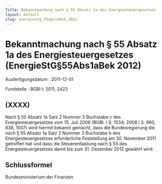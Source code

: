 ```yaml
---
Title: Bekanntmachung nach § 55 Absatz 1a des Energiesteuergesetzes
layout: default
slug: energiestg_55abs1abek_2012
---
```


# Bekanntmachung nach § 55 Absatz 1a des Energiesteuergesetzes (EnergieStG§55Abs1aBek 2012)

Ausfertigungsdatum
:   2011-12-01

Fundstelle
:   BGBl I: 2011, 2423


## (XXXX)

Nach § 55 Absatz 1a Satz 2 Nummer 3 Buchstabe c des
Energiesteuergesetzes vom 15. Juli 2006 (BGBl. I S. 1534; 2008 I S.
660, 838, 1007) wird hiermit bekannt gemacht, dass die Bundesregierung
die nach § 55 Absatz 1a Satz 2 Nummer 3 Buchstabe b des
Energiesteuergesetzes erforderliche Feststellung am 30. November 2011
getroffen hat und dass die Steuerentlastung nach § 55 des
Energiesteuergesetzes damit bis zum 31. Dezember 2012 gewährt wird.


## Schlussformel

Bundesministerium der Finanzen

